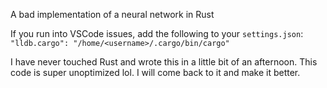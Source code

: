 A bad implementation of a neural network in Rust

If you run into VSCode issues, add the following to your `settings.json`:
`"lldb.cargo": "/home/<username>/.cargo/bin/cargo"`


I have never touched Rust and wrote this in a little bit of an afternoon. This code is super unoptimized lol. I will come back to it and make it better.